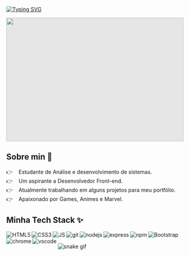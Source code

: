 [![Typing SVG](https://readme-typing-svg.herokuapp.com?font=Roboto&size=30&duration=3500&color=6833E4&lines=Hello+devs!+👋;Me+chamo+Deivid+Adrian)](https://git.io/typing-svg)

<img style="-webkit-user-select: none;margin: auto;cursor: zoom-in;background-color: hsl(0, 0%, 90%);" src="https://cdn.dribbble.com/users/1059583/screenshots/4171367/media/34e69eb61a7bd8dea1c957a8b82605a7.gif" width="471" height="328">

## Sobre min 👤
👉 &nbsp;  &nbsp;Estudante de Análise e desenvolvimento de sistemas.<br>
👉 &nbsp;  &nbsp;Um aspirante a Desenvolvedor Front-end.<br>
👉 &nbsp;  &nbsp;Atualmente trabalhando em alguns projetos para meu portfólio.<br>
👉 &nbsp;  &nbsp;Apaixonado por Games, Animes e Marvel.<br>

## Minha Tech Stack ✨
<img align="left" alt="HTML5" src="https://img.shields.io/badge/HTML5-E34F26?style=for-the-badge&logo=html5&logoColor=white" />
<img align="left" alt="CSS3" src="https://img.shields.io/badge/CSS3-1572B6?style=for-the-badge&logo=css3&logoColor=white" />
<img align="left" alt="JS" src="https://img.shields.io/badge/JavaScript-323330?style=for-the-badge&logo=javascript&logoColor=F7DF1E" />
<img align="left" alt="git" src="https://img.shields.io/badge/Git-F05032?style=for-the-badge&logo=git&logoColor=white" />
<img align="left" alt="nodejs" src="https://img.shields.io/badge/node.js%20-%2343853D.svg?&style=for-the-badge&logo=node.js&logoColor=white" />
<img align="left" alt="express" src="https://img.shields.io/badge/Express.js-000000?style=for-the-badge&logo=express&logoColor=white" />
<img align="left" alt="npm" src="https://img.shields.io/badge/npm-CB3837?style=for-the-badge&logo=npm&logoColor=white" />
<img align="left" alt="Bootstrap" src="https://img.shields.io/badge/Bootstrap-563D7C?style=for-the-badge&logo=bootstrap&logoColor=white" />
<img align="left" alt="chrome" src="https://img.shields.io/badge/Google_chrome-4285F4?style=for-the-badge&logo=Google-chrome&logoColor=white" />
<img align="left" alt="vscode" src="https://img.shields.io/badge/Visual_Studio_Code-0078D4?style=for-the-badge&logo=visual%20studio%20code&logoColor=white" />
<br>

![snake gif](https://github.com/Deividadrian/Deividadrian/blob/output/github-contribution-grid-snake.svg)
